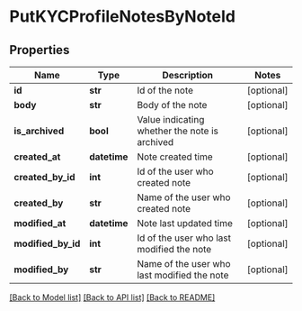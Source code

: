 # PutKYCProfileNotesByNoteId

## Properties
Name | Type | Description | Notes
------------ | ------------- | ------------- | -------------
**id** | **str** | Id of the note | [optional] 
**body** | **str** | Body of the note | [optional] 
**is_archived** | **bool** | Value indicating whether the note is archived | [optional] 
**created_at** | **datetime** | Note created time | [optional] 
**created_by_id** | **int** | Id of the user who created note | [optional] 
**created_by** | **str** | Name of the user who created note | [optional] 
**modified_at** | **datetime** | Note last updated time | [optional] 
**modified_by_id** | **int** | Id of the user who last modified the note | [optional] 
**modified_by** | **str** | Name of the user who last modified the note | [optional] 

[[Back to Model list]](../README.md#documentation-for-models) [[Back to API list]](../README.md#documentation-for-api-endpoints) [[Back to README]](../README.md)

